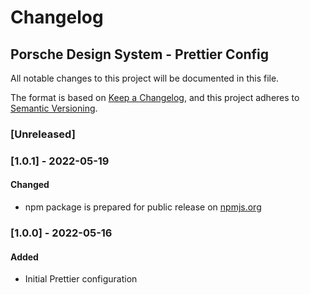 # Changelog

## Porsche Design System - Prettier Config

All notable changes to this project will be documented in this file.

The format is based on [Keep a Changelog](https://keepachangelog.com/en/1.0.0/), and this project adheres to
[Semantic Versioning](https://semver.org/spec/v2.0.0.html).

### [Unreleased]

### [1.0.1] - 2022-05-19

#### Changed

- npm package is prepared for public release on [npmjs.org](https://npmjs.com)

### [1.0.0] - 2022-05-16

#### Added

- Initial Prettier configuration
